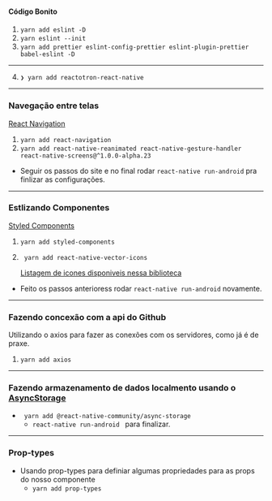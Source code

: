#### __Código Bonito__
1) `yarn add eslint -D`
2) `yarn eslint --init`
3) `yarn add prettier eslint-config-prettier eslint-plugin-prettier babel-eslint -D`
---
4) `❯ yarn add reactotron-react-native`

---

### __Navegação entre telas__
[React Navigation](https://reactnavigation.org/docs/en/getting-started.html)

1) `yarn add react-navigation`
2) `yarn add react-native-reanimated react-native-gesture-handler react-native-screens@^1.0.0-alpha.23`

  - Seguir os passos do site e no final rodar `react-native run-android` pra finlizar as configurações.

---

### __Estlizando Componentes__
[Styled Components](https://www.styled-components.com)
1) `yarn add styled-components`

2) ` yarn add react-native-vector-icons`

    [Listagem de icones disponiveis nessa biblioteca](https://oblador.github.io/react-native-vector-icons/)
  - Feito os passos anterioress rodar `react-native run-android` novamente.

---

### __Fazendo concexão com a api do Github__
Utilizando o axios para fazer as conexões com os servidores, como já é de praxe.
1) `yarn add axios`

---

### __Fazendo armazenamento de dados localmento usando o [AsyncStorage](https://github.com/react-native-community/async-storage)__

- ` yarn add @react-native-community/async-storage`
  - `react-native run-android ` para finalizar.

---

### __Prop-types__
- Usando prop-types para definiar algumas propriedades para as props do nosso componente
  - `yarn add prop-types`

